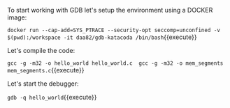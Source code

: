To start working with GDB let's setup the environment using a DOCKER image:

`docker run --cap-add=SYS_PTRACE --security-opt seccomp=unconfined -v $(pwd):/workspace -it daa82/gdb-katacoda /bin/bash`{{execute}}


Let's compile the code:

`gcc -g -m32 -o hello_world hello_world.c 
gcc -g -m32 -o mem_segments mem_segments.c`{{execute}}


Let's start the debugger:

`gdb -q hello_world`{{execute}}

